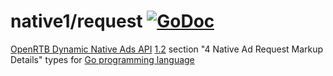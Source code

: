 # native1/request [![GoDoc](https://godoc.org/github.com/prebid/openrtb/native1/request?status.svg)](https://pkg.go.dev/github.com/kokteyldev/openrtb/v20/native1/request)

[OpenRTB Dynamic Native Ads API](https://iabtechlab.com/standards/openrtb-native/) [1.2](https://iabtechlab.com/wp-content/uploads/2016/07/OpenRTB-Native-Ads-Specification-Final-1.2.pdf) section "4 Native Ad Request Markup Details" types for [Go programming language](https://golang.org/)
